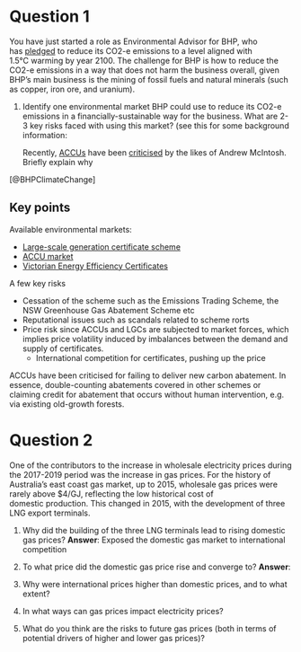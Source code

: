 # Question 1
You have just started a role as Environmental Advisor for BHP, who has [pledged](https://www.bhp.com/sustainability/climate-change/) to reduce its CO2-e emissions to a level aligned with 1.5°C warming by year 2100. The challenge for BHP is how to reduce the CO2-e emissions in a way that does not harm the business overall, given BHP’s main business is the mining of fossil fuels and natural minerals (such as copper, iron ore, and uranium). 

1.  Identify one environmental market BHP could use to reduce its CO2-e emissions in a financially-sustainable way for the business. What are 2-3 key risks faced with using this market? (see this for some background information:
    
	Recently, [ACCUs](Australian-carbon-credit-units.md) have been [criticised](https://www.theguardian.com/environment/2022/mar/23/australias-carbon-credit-scheme-largely-a-sham-says-whistleblower-who-tried-to-rein-it-in) by the likes of Andrew McIntosh. Briefly explain why

[@BHPClimateChange] 



## Key points
Available environmental markets:
- [Large-scale generation certificate scheme](large-scale-generation-certificates.md) 
- [ACCU market](Australian-carbon-credit-units.md)
- [Victorian Energy Efficiency Certificates](Victorian-Energy-Efficiency-Certificates.md) 

A few key risks
- Cessation of the scheme such as the Emissions Trading Scheme, the NSW Greenhouse Gas Abatement Scheme etc
- Reputational issues such as scandals related to scheme rorts
- Price risk since ACCUs and LGCs are subjected to market forces, which implies price volatility induced by imbalances between the demand and supply of certificates.
	- International competition for certificates, pushing up the price

ACCUs have been criticised for failing to deliver new carbon abatement. In essence, double-counting abatements covered in other schemes or claiming credit for abatement that occurs without human intervention, e.g. via existing old-growth forests.

# Question 2
One of the contributors to the increase in wholesale electricity prices during the 2017-2019 period was the increase in gas prices. For the history of Australia’s east coast gas market, up to 2015, wholesale gas prices were rarely above $4/GJ, reflecting the low historical cost of domestic production. This changed in 2015, with the development of three LNG export terminals. 

1.  Why did the building of the three LNG terminals lead to rising domestic gas prices?
    **Answer**: Exposed the domestic gas market to international competition
    
2.  To what price did the domestic gas price rise and converge to?
	**Answer**: 
    
3.  Why were international prices higher than domestic prices, and to what extent?
    
4.  In what ways can gas prices impact electricity prices?
    
5.  What do you think are the risks to future gas prices (both in terms of potential drivers of higher and lower gas prices)? 